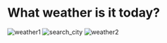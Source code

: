 # What weather is it today?
![weather1](https://user-images.githubusercontent.com/86000667/158665082-b6ff351d-5ab1-4cf7-9c3f-16ff2e0c6ea5.gif)
![search_city](https://user-images.githubusercontent.com/86000667/158665153-88622a3b-9d0e-42fe-a215-201800448a68.gif)
![weather2](https://user-images.githubusercontent.com/86000667/158665234-0fb0aad4-d88b-4924-85f1-798158a6f38b.gif)
